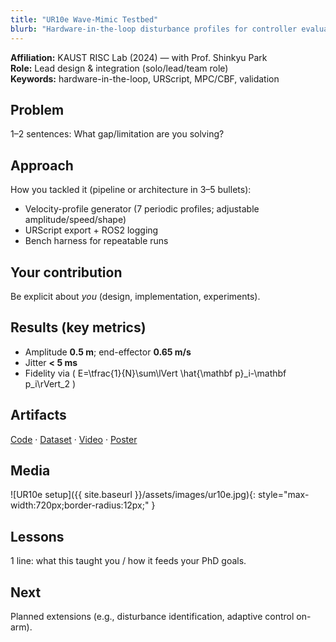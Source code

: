 ```yaml
---
title: "UR10e Wave-Mimic Testbed"
blurb: "Hardware-in-the-loop disturbance profiles for controller evaluation."
---
```


**Affiliation:** KAUST RISC Lab (2024) — with Prof. Shinkyu Park  
**Role:** Lead design & integration (solo/lead/team role)  
**Keywords:** hardware-in-the-loop, URScript, MPC/CBF, validation

## Problem
1–2 sentences: What gap/limitation are you solving?

## Approach
How you tackled it (pipeline or architecture in 3–5 bullets):
- Velocity-profile generator (7 periodic profiles; adjustable amplitude/speed/shape)
- URScript export + ROS2 logging
- Bench harness for repeatable runs

## Your contribution
Be explicit about *you* (design, implementation, experiments).

## Results (key metrics)
- Amplitude **0.5 m**; end-effector **0.65 m/s**
- Jitter **< 5 ms**
- Fidelity via \( E=\tfrac{1}{N}\sum\lVert \hat{\mathbf p}_i-\mathbf p_i\rVert_2 \)

## Artifacts
[Code](#) · [Dataset](#) · [Video](#) · [Poster](#)

## Media
![UR10e setup]({{ site.baseurl }}/assets/images/ur10e.jpg){: style="max-width:720px;border-radius:12px;" }

## Lessons
1 line: what this taught you / how it feeds your PhD goals.

## Next
Planned extensions (e.g., disturbance identification, adaptive control on-arm).
